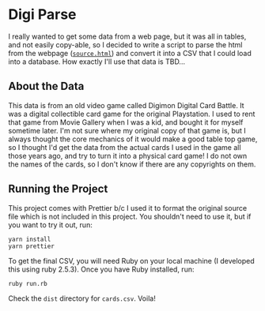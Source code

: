 # Digi Parse

I really wanted to get some data from a web page, but it was all in tables, and not easily copy-able, so I decided to write a script to parse the html from the webpage ([`source.html`](../source.html)) and convert it into a CSV that I could load into a database. How exactly I'll use that data is TBD...

## About the Data

This data is from an old video game called Digimon Digital Card Battle. It was a digital collectible card game for the original Playstation. I used to rent that game from Movie Gallery when I was a kid, and bought it for myself sometime later. I'm not sure where my original copy of that game is, but I always thought the core mechanics of it would make a good table top game, so I thought I'd get the data from the actual cards I used in the game all those years ago, and try to turn it into a physical card game! I do not own the names of the cards, so I don't know if there are any copyrights on them.

## Running the Project

This project comes with Prettier b/c I used it to format the original source file which is not included in this project. You shouldn't need to use it, but if you want to try it out, run:

```
yarn install
yarn prettier
```

To get the final CSV, you will need Ruby on your local machine (I developed this using ruby 2.5.3). Once you have Ruby installed, run:

```
ruby run.rb
```

Check the `dist` directory for `cards.csv`. Voila!
